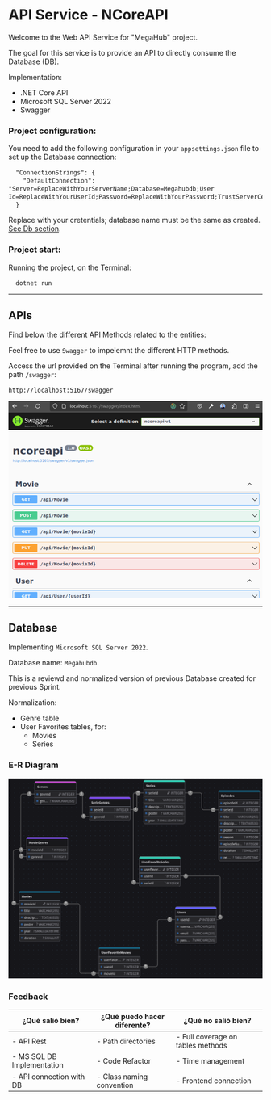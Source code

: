 # API Service - NCoreAPI

Welcome to the Web API Service for "MegaHub" project.

The goal for this service is to provide an API to directly consume the Database (DB).

Implementation:
- .NET Core API
- Microsoft SQL Server 2022
- Swagger

### Project configuration:
You need to add the following configuration in your `appsettings.json` file to set up the Database connection:

```
  "ConnectionStrings": {
    "DefaultConnection": "Server=ReplaceWithYourServerName;Database=Megahubdb;User Id=ReplaceWithYourUserId;Password=ReplaceWithYourPassword;TrustServerCertificate=true;"
  }
```
Replace with your cretentials; database name must be the same as created. [See Db section](##-Database).

### Project start:

Running the project, on the Terminal:
```
  dotnet run
```


---

## APIs

Find below the different API Methods related to the entities:

Feel free to use `Swagger` to impelemnt the different HTTP methods.

Access the url provided on the Terminal after running the program, add the path `/swagger`:
```
http://localhost:5167/swagger
```

![swagger screenshot](public/swagger-screenshot.png)


---


## Database

Implementing `Microsoft SQL Server 2022`.

Database name: `Megahubdb`.

This is a reviewd and normalized version of previous Database created for previous Sprint.

Normalization:
- Genre table
- User Favorites tables, for:
  - Movies
  - Series

### E-R Diagram

![alt text](public/megahub-db-normal.png)


### Feedback

| ¿Qué salió bien? | ¿Qué puedo hacer diferente? | ¿Qué no salió bien?
| ------ | ----------- | ----------- |
| - API Rest | - Path directories | - Full coverage on tables methods
| - MS SQL DB Implementation  | - Code Refactor | - Time management
| - API connection with DB | - Class naming convention | - Frontend connection